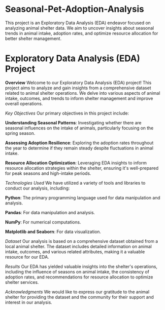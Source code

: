 # Seasonal-Pet-Adoption-Analysis
This project is an Exploratory Data Analysis (EDA) endeavor focused on analyzing animal shelter data. We aim to uncover insights about seasonal trends in animal intake, adoption rates, and optimize resource allocation for better shelter management.

# Exploratory Data Analysis (EDA) Project
**Overview**
Welcome to our Exploratory Data Analysis (EDA) project! This project aims to analyze and gain insights from a comprehensive dataset related to animal shelter operations. We delve into various aspects of animal intake, outcomes, and trends to inform shelter management and improve overall operations.

*Key Objectives*
Our primary objectives in this project include:

**Understanding Seasonal Patterns**: Investigating whether there are seasonal influences on the intake of animals, particularly focusing on the spring season.

**Assessing Adoption Resilience**: Exploring the adoption rates throughout the year to determine if they remain steady despite fluctuations in animal intake.

**Resource Allocation Optimization**: Leveraging EDA insights to inform resource allocation strategies within the shelter, ensuring it's well-prepared for peak seasons and high-intake periods.

*Technologies Used*
We have utilized a variety of tools and libraries to conduct our analysis, including:

**Python**: The primary programming language used for data manipulation and analysis.

**Pandas**: For data manipulation and analysis.

**NumPy**: For numerical computations.

**Matplotlib and Seaborn**: For data visualization.

*Dataset*
Our analysis is based on a comprehensive dataset obtained from a local animal shelter. The dataset includes detailed information on animal intake, outcomes, and various related attributes, making it a valuable resource for our EDA.

*Results*
Our EDA has yielded valuable insights into the shelter's operations, including the influence of seasons on animal intake, the consistency of adoption rates, and recommendations for resource allocation to optimize shelter services. 

*Acknowledgments*
We would like to express our gratitude to the animal shelter for providing the dataset and the community for their support and interest in our analysis.
